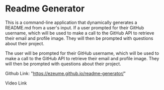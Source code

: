# Readme Generator

This is a command-line application that dynamically generates a README.md from a user's input.
If a user prompted for their GitHub username, which will be used to make a call to the GitHub API to retrieve their email and profile image. They will then be prompted with questions about their project.

The user will be prompted for their GitHub username, which will be used to make a call to the GitHub API to retrieve their email and profile image. They will then be prompted with questions about their project.

Github Link: "https://ezeume.github.io/readme-generator/"

Video Link